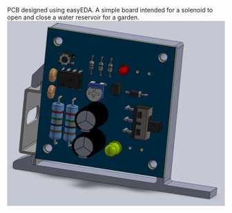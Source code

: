 PCB designed using easyEDA. 
A simple board intended for a solenoid to open and close a water reservoir for a garden.
![Din Rail Assembly](Assembly.PNG)

